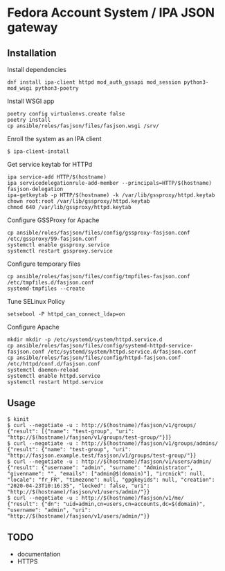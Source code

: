 # Fedora Account System / IPA JSON gateway


## Installation

Install dependencies

```
dnf install ipa-client httpd mod_auth_gssapi mod_session python3-mod_wsgi python3-poetry
```

Install WSGI app

```
poetry config virtualenvs.create false
poetry install
cp ansible/roles/fasjson/files/fasjson.wsgi /srv/
```

Enroll the system as an IPA client

```
$ ipa-client-install
```

Get service keytab for HTTPd

```
ipa service-add HTTP/$(hostname)
ipa servicedelegationrule-add-member --principals=HTTP/$(hostname) fasjson-delegation
ipa-getkeytab -p HTTP/$(hostname) -k /var/lib/gssproxy/httpd.keytab
chown root:root /var/lib/gssproxy/httpd.keytab
chmod 640 /var/lib/gssproxy/httpd.keytab
```

Configure GSSProxy for Apache

```
cp ansible/roles/fasjson/files/config/gssproxy-fasjson.conf /etc/gssproxy/99-fasjson.conf
systemctl enable gssproxy.service
systemctl restart gssproxy.service
```

Configure temporary files

```
cp ansible/roles/fasjson/files/config/tmpfiles-fasjson.conf /etc/tmpfiles.d/fasjson.conf
systemd-tmpfiles --create
```

Tune SELinux Policy

```
setsebool -P httpd_can_connect_ldap=on
```

Configure Apache

```
mkdir mkdir -p /etc/systemd/system/httpd.service.d
cp ansible/roles/fasjson/files/config/systemd-httpd-service-fasjson.conf /etc/systemd/system/httpd.service.d/fasjson.conf
cp ansible/roles/fasjson/files/config/httpd-fasjson.conf /etc/httpd/conf.d/fasjson.conf
systemctl daemon-reload
systemctl enable httpd.service
systemctl restart httpd.service
```

## Usage

```
$ kinit
$ curl --negotiate -u : http://$(hostname)/fasjson/v1/groups/
{"result": [{"name": "test-group", "uri": "http://$(hostname)/fasjson/v1/groups/test-group/"}]}
$ curl --negotiate -u : http://$(hostname)/fasjson/v1/groups/admins/
{"result": {"name": "test-group", "uri": "http://fasjson.example.test/fasjson/v1/groups/test-group/"}}
$ curl --negotiate -u : http://$(hostname)/fasjson/v1/users/admin/
{"result": {"username": "admin", "surname": "Administrator", "givenname": "", "emails": ["admin@$(domain)"], "ircnick": null, "locale": "fr_FR", "timezone": null, "gpgkeyids": null, "creation": "2020-04-23T10:16:35", "locked": false, "uri": "http://$(hostname)/fasjson/v1/users/admin/"}}
$ curl --negotiate -u : http://$(hostname)/fasjson/v1/me/
{"result": {"dn": "uid=admin,cn=users,cn=accounts,dc=$(domain)", "username": "admin", "uri": "http://$(hostname)/fasjson/v1/users/admin/"}}
```

## TODO

* documentation
* HTTPS
